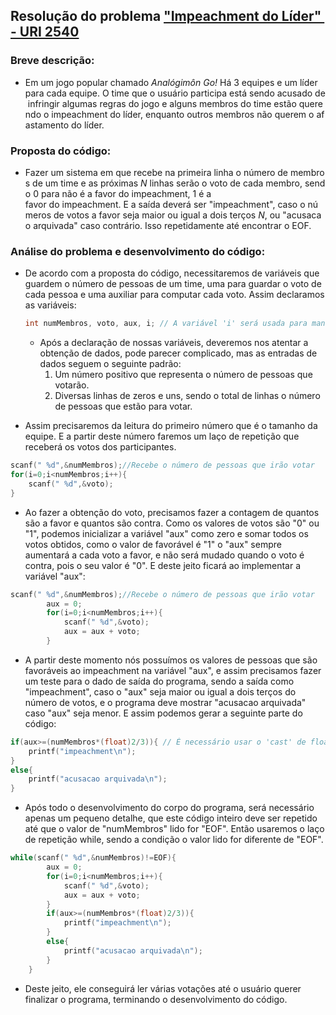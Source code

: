 ## **Resolução do problema ["Impeachment do Líder" - URI 2540](https://www.urionlinejudge.com.br/judge/pt/problems/view/2540)**

### **Breve descrição:**

- Em um jogo popular chamado *Analógimôn Go!* Há 3 equipes e um líder para cada equipe. O time que o usuário participa está sendo acusado de infringir algumas regras do jogo e alguns membros do time estão querendo o impeachment do líder, enquanto outros membros não querem o afastamento do líder.

### Proposta **do código:**

- Fazer um sistema em que recebe na primeira linha o número de membros de um time e as próximas *N* linhas serão o voto de cada membro, sendo 0 para não é a favor do impeachment, 1 é a favor do impeachment. E a saída deverá ser "impeachment", caso o números de votos a favor seja maior ou igual a dois terços *N*, ou "acusacao arquivada" caso contrário. Isso repetidamente até encontrar o EOF.

### **Análise do problema e desenvolvimento do código:**

- De acordo com a proposta do código, necessitaremos de variáveis que guardem o número de pessoas de um time, uma para guardar o voto de cada pessoa e uma auxiliar para computar cada voto. Assim declaramos as variáveis:

    ```c
    int numMembros, voto, aux, i; // A variável 'i' será usada para manipulação do laço de repetição 'for' mais adiante.
    ```

    - Após a declaração de nossas variáveis, deveremos nos atentar a obtenção de dados, pode parecer complicado, mas as entradas de dados seguem o seguinte padrão:
        1. Um número positivo que representa o número de pessoas que votarão.
        2. Diversas linhas de zeros e uns, sendo o total de linhas o número de pessoas que estão para votar.
- Assim precisaremos da leitura do primeiro número que é o tamanho da equipe. E a partir deste número faremos um laço de repetição que receberá os votos dos participantes.

```c
scanf(" %d",&numMembros);//Recebe o número de pessoas que irão votar
for(i=0;i<numMembros;i++){
	scanf(" %d",&voto);
}
```

- Ao fazer a obtenção do voto, precisamos fazer a contagem de quantos são a favor e quantos são contra. Como os valores de votos são "0" ou "1", podemos inicializar a variável "aux" como zero e somar todos os votos obtidos, como o valor de favorável é "1" o "aux" sempre aumentará a cada voto a favor, e não será mudado quando o voto é contra, pois o seu valor é "0". E deste jeito ficará ao implementar a variável "aux":

```c
scanf(" %d",&numMembros);//Recebe o número de pessoas que irão votar
        aux = 0;
        for(i=0;i<numMembros;i++){
            scanf(" %d",&voto);
            aux = aux + voto;
        }
```

- A partir deste momento nós possuímos os valores de pessoas que são favoráveis ao impeachment na variável "aux", e assim precisamos fazer um teste para o dado de saída do programa, sendo a saída como "impeachment", caso o "aux" seja maior ou igual a dois terços do número de votos, e o programa deve mostrar "acusacao arquivada" caso "aux" seja menor. E  assim podemos gerar a seguinte parte do código:

```c
if(aux>=(numMembros*(float)2/3)){ // É necessário usar o 'cast' de float, pois caso faça a divisão inteira de 2/3, o valor resultante é 0 e desse jeito o 'aux' sempre vai ser maior que 0.
	printf("impeachment\n");
}
else{
	printf("acusacao arquivada\n");
}
```

- Após todo o desenvolvimento do corpo do programa, será necessário apenas um pequeno detalhe, que este código inteiro deve ser repetido até que o valor de "numMembros" lido for "EOF". Então usaremos o laço de repetição while, sendo a condição o valor lido for diferente de "EOF".

```c
while(scanf(" %d",&numMembros)!=EOF){
        aux = 0;
        for(i=0;i<numMembros;i++){
            scanf(" %d",&voto);
            aux = aux + voto;
        }
        if(aux>=(numMembros*(float)2/3)){
            printf("impeachment\n");
        }
        else{
            printf("acusacao arquivada\n");
        }
    }
```

- Deste jeito, ele conseguirá ler várias votações até o usuário querer finalizar o programa, terminando o desenvolvimento do código.
